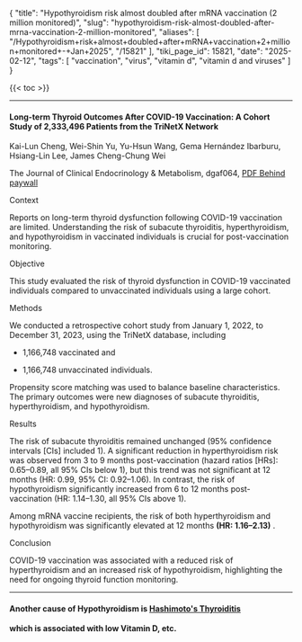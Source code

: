 {
    "title": "Hypothyroidism risk almost doubled after mRNA vaccination (2 million monitored)",
    "slug": "hypothyroidism-risk-almost-doubled-after-mrna-vaccination-2-million-monitored",
    "aliases": [
        "/Hypothyroidism+risk+almost+doubled+after+mRNA+vaccination+2+million+monitored+-+Jan+2025",
        "/15821"
    ],
    "tiki_page_id": 15821,
    "date": "2025-02-12",
    "tags": [
        "vaccination",
        "virus",
        "vitamin d",
        "vitamin d and viruses"
    ]
}


{{< toc >}}

---

#### Long-term Thyroid Outcomes After COVID-19 Vaccination: A Cohort Study of 2,333,496 Patients from the TriNetX Network

Kai-Lun Cheng, Wei-Shin Yu, Yu-Hsun Wang, Gema Hernández Ibarburu, Hsiang-Lin Lee, James Cheng-Chung Wei

The Journal of Clinical Endocrinology & Metabolism, dgaf064, [PDF Behind paywall](https://doi.org/10.1210/clinem/dgaf064)

Context

Reports on long-term thyroid dysfunction following COVID-19 vaccination are limited. Understanding the risk of subacute thyroiditis, hyperthyroidism, and hypothyroidism in vaccinated individuals is crucial for post-vaccination monitoring.

Objective

This study evaluated the risk of thyroid dysfunction in COVID-19 vaccinated individuals compared to unvaccinated individuals using a large cohort.

Methods

We conducted a retrospective cohort study from January 1, 2022, to December 31, 2023, using the TriNetX database, including 

* 1,166,748 vaccinated and 

* 1,166,748 unvaccinated individuals. 

Propensity score matching was used to balance baseline characteristics. The primary outcomes were new diagnoses of subacute thyroiditis, hyperthyroidism, and hypothyroidism.

Results

The risk of subacute thyroiditis remained unchanged (95% confidence intervals <span>[CIs]</span> included 1). A significant reduction in hyperthyroidism risk was observed from 3 to 9 months post-vaccination (hazard ratios <span>[HRs]</span>: 0.65–0.89, all 95% CIs below 1), but this trend was not significant at 12 months (HR: 0.99, 95% CI: 0.92–1.06). In contrast, the risk of hypothyroidism significantly increased from 6 to 12 months post-vaccination (HR: 1.14–1.30, all 95% CIs above 1). 

Among mRNA vaccine recipients, the risk of both hyperthyroidism and hypothyroidism was significantly elevated at 12 months **(HR: 1.16–2.13)** .

Conclusion

COVID-19 vaccination was associated with a reduced risk of hyperthyroidism and an increased risk of hypothyroidism, highlighting the need for ongoing thyroid function monitoring.

---

#### Another cause of Hypothyroidism is [Hashimoto's Thyroiditis](/posts/hashimotos-thyroiditis-and-vitamin-d-multiple-studies)

 **which is associated with low Vitamin D, etc.**